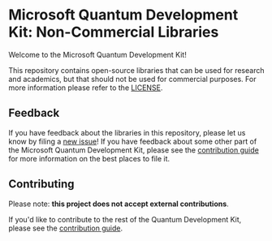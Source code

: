 # Microsoft Quantum Development Kit: Non-Commercial Libraries #

Welcome to the Microsoft Quantum Development Kit!

This repository contains open-source libraries 
that can be used for research and academics, but that should
not be used for commercial purposes. For more information
please refer to the [LICENSE](LICENSE).

## Feedback ##

If you have feedback about the libraries in this repository, please let us know by filing a [new issue](https://github.com/microsoft/Quantum-NC/issues/new)!
If you have feedback about some other part of the Microsoft Quantum Development Kit, please see the [contribution guide](https://docs.microsoft.com/quantum/contributing/) for more information on the best places to file it.

## Contributing

Please note: **this project does not accept external contributions**.

If you'd like to contribute to the rest of the Quantum Development Kit, please see the [contribution guide](https://docs.microsoft.com/quantum/contributing/).
